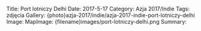 Title: Port lotniczy Delhi
Date: 2017-5-17
Category: Azja 2017/Indie
Tags: zdjęcia
Gallery: {photo}azja-2017/indie/azja-2017-indie-port-lotniczy-delhi
Image: 
MapImage: {filename}images/port-lotniczy-delhi.png
Summary: